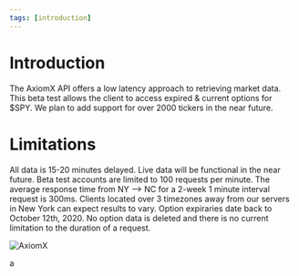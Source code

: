 ```yaml
---
tags: [introduction]
---
```


# Introduction

The AxiomX API offers a low latency approach to retrieving market data. This beta test allows the client to access expired & current options for $SPY. We plan to add support for over 2000 tickers in the near future.

# Limitations

All data is 15-20 minutes delayed. Live data will be functional in the near future. Beta test accounts are limited to 100 requests per minute. The average response time from NY --> NC for a 2-week 1 minute interval request is 300ms. Clients located over 3 timezones away from our servers in New York can expect results to vary. Option expiraries date back to October 12th, 2020. No option data is deleted and there is no current limitation to the duration of a request.

<img src="Axiom Logo12.JPG" alt="AxiomX">

a